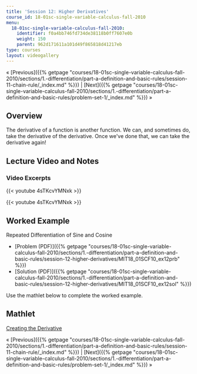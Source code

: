 ```yaml
---
title: 'Session 12: Higher Derivatives'
course_id: 18-01sc-single-variable-calculus-fall-2010
menu:
  18-01sc-single-variable-calculus-fall-2010:
    identifier: f0a4bb746fd734de38118b0ff7607e0b
    weight: 150
    parent: 962d171611a101d49f865818d41217eb
type: courses
layout: videogallery
---
```

« [Previous]({{% getpage "courses/18-01sc-single-variable-calculus-fall-2010/sections/1.-differentiation/part-a-definition-and-basic-rules/session-11-chain-rule/_index.md" %}}) | [Next]({{% getpage "courses/18-01sc-single-variable-calculus-fall-2010/sections/1.-differentiation/part-a-definition-and-basic-rules/problem-set-1/_index.md" %}}) »

Overview
--------

The derivative of a function is another function. We can, and sometimes do, take the derivative of the derivative. Once we've done that, we can take the derivative again!

Lecture Video and Notes
-----------------------

### Video Excerpts

{{< youtube 4sTKcvYMNxk >}}

{{< youtube 4sTKcvYMNxk >}}

Worked Example
--------------

Repeated Differentiation of Sine and Cosine

*   [Problem (PDF)]({{% getpage "courses/18-01sc-single-variable-calculus-fall-2010/sections/1.-differentiation/part-a-definition-and-basic-rules/session-12-higher-derivatives/MIT18_01SCF10_ex12prb" %}})
*   [Solution (PDF)]({{% getpage "courses/18-01sc-single-variable-calculus-fall-2010/sections/1.-differentiation/part-a-definition-and-basic-rules/session-12-higher-derivatives/MIT18_01SCF10_ex12sol" %}})

Use the mathlet below to complete the worked example.

Mathlet
-------

[Creating the Derivative](http://ocw.mit.edu/ans7870/18/18.01SC/f10/mathlets/creatingDerivative.html "Open in a new window.")

« [Previous]({{% getpage "courses/18-01sc-single-variable-calculus-fall-2010/sections/1.-differentiation/part-a-definition-and-basic-rules/session-11-chain-rule/_index.md" %}}) | [Next]({{% getpage "courses/18-01sc-single-variable-calculus-fall-2010/sections/1.-differentiation/part-a-definition-and-basic-rules/problem-set-1/_index.md" %}}) »